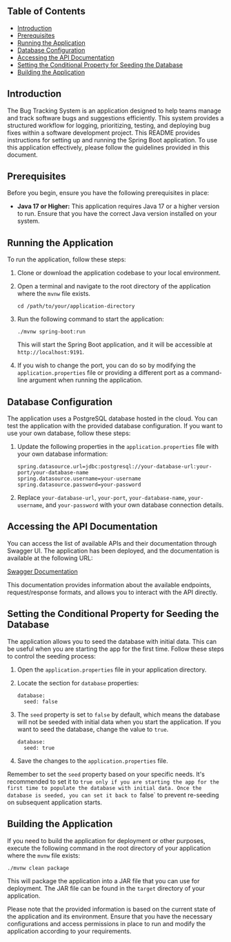 ## Table of Contents
- [Introduction](#introduction)
- [Prerequisites](#prerequisites)
- [Running the Application](#running-the-application)
- [Database Configuration](#database-configuration)
- [Accessing the API Documentation](#accessing-the-api-documentation)
- [Setting the Conditional Property for Seeding the Database](#setting-the-conditional-property-for-seeding-the-database)
- [Building the Application](#building-the-application)

## Introduction
The Bug Tracking System is an application designed to help teams manage and track software bugs and suggestions efficiently. This system provides a structured workflow for logging, prioritizing, testing, and deploying bug fixes within a software development project.
This README provides instructions for setting up and running the Spring Boot application. To use this application effectively, please follow the guidelines provided in this document.

## Prerequisites
Before you begin, ensure you have the following prerequisites in place:

- **Java 17 or Higher:** This application requires Java 17 or a higher version to run. Ensure that you have the correct Java version installed on your system.

## Running the Application
To run the application, follow these steps:

1. Clone or download the application codebase to your local environment.
2. Open a terminal and navigate to the root directory of the application where the `mvnw` file exists.

   ```
   cd /path/to/your/application-directory
   ```

3. Run the following command to start the application:

   ```
   ./mvnw spring-boot:run
   ```

   This will start the Spring Boot application, and it will be accessible at `http://localhost:9191`.

4. If you wish to change the port, you can do so by modifying the `application.properties` file or providing a different port as a command-line argument when running the application.

## Database Configuration
The application uses a PostgreSQL database hosted in the cloud. You can test the application with the provided database configuration. If you want to use your own database, follow these steps:

1. Update the following properties in the `application.properties` file with your own database information:

   ```properties
   spring.datasource.url=jdbc:postgresql://your-database-url:your-port/your-database-name
   spring.datasource.username=your-username
   spring.datasource.password=your-password
   ```

2. Replace `your-database-url`, `your-port`, `your-database-name`, `your-username`, and `your-password` with your own database connection details.

## Accessing the API Documentation
You can access the list of available APIs and their documentation through Swagger UI. The application has been deployed, and the documentation is available at the following URL:

[Swagger Documentation](https://bug-tracker-zdic.onrender.com/swagger-ui/index.html)

This documentation provides information about the available endpoints, request/response formats, and allows you to interact with the API directly.

## Setting the Conditional Property for Seeding the Database
The application allows you to seed the database with initial data. This can be useful when you are starting the app for the first time. Follow these steps to control the seeding process:

1. Open the `application.properties` file in your application directory.
2. Locate the section for `database` properties:

   ```properties
   database:
     seed: false
   ```

3. The `seed` property is set to `false` by default, which means the database will not be seeded with initial data when you start the application. If you want to seed the database, change the value to `true`.

   ```properties
   database:
     seed: true
   ```

4. Save the changes to the `application.properties` file.

Remember to set the `seed` property based on your specific needs. It's recommended to set it to `true only if you are starting the app for the first time to populate the database with initial data. Once the database is seeded, you can set it back to `false` to prevent re-seeding on subsequent application starts.

## Building the Application
If you need to build the application for deployment or other purposes, execute the following command in the root directory of your application where the `mvnw` file exists:

```
./mvnw clean package
```

This will package the application into a JAR file that you can use for deployment. The JAR file can be found in the `target` directory of your application.

Please note that the provided information is based on the current state of the application and its environment. Ensure that you have the necessary configurations and access permissions in place to run and modify the application according to your requirements.